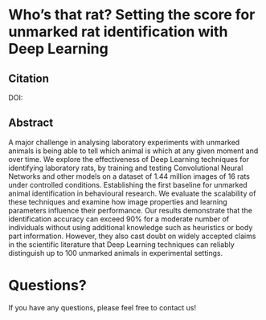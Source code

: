 # Who’s that rat? Setting the score for unmarked rat identification with Deep Learning

## Citation



DOI: 


## Abstract
A major challenge in analysing laboratory experiments with unmarked animals is being able to tell which animal is which at any given moment and over time. We explore the effectiveness of Deep Learning techniques for identifying laboratory rats, by training and testing Convolutional Neural Networks and other models on a dataset of 1.44 million images of 16 rats under controlled conditions. Establishing the first baseline for unmarked animal identification in behavioural research.
We evaluate the scalability of these techniques and examine how image properties and learning parameters influence their performance. Our results demonstrate that the identification accuracy can exceed 90% for a moderate number of individuals without using additional knowledge such as heuristics or body part information. However, they also cast doubt on widely accepted claims in the scientific literature that Deep Learning techniques can reliably distinguish up to 100 unmarked animals in experimental settings.

# Questions?
If you have any questions, please feel free to contact us!
